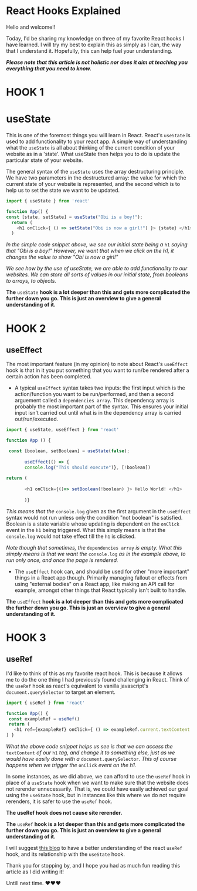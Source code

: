 # React Hooks Explained

Hello and welcome!!

Today, I'd be sharing my knowledge on three of my favorite React hooks I have learned. I will try my best to explain this as simply as I can, the way that I understand it. Hopefully, this can help fuel your understanding.

***Please note that this article is not holistic nor does it aim at teaching you everything that you need to know.***

# HOOK 1

# useState

This is one of the foremost things you will learn in React. React's `useState` is used to add functionality to your react app. A simple way of understanding what the `useState` is all about thinking of the current condition of your website as in a 'state'. What useState then helps you to do is update the particular state of your website.

The general syntax of the `useState` uses the array destructuring principle. We have two parameters in the destructured array: the value for which the current state of your website is represented, and the second which is to help us to set the state we want to be updated.

```javascript
import { useState } from 'react'

function App() {
const [state, setState] = useState("Obi is a boy!");
  return (
    <h1 onClick={ () => setState("Obi is now a girl!") }> {state} </h1>
  )
```

*In the simple code snippet above, we see our initial state being a* `h1` *saying that "Obi is a boy!" However, we want that when we click on the h1, it changes the value to show "Obi is now a girl!"*

*We see how by the use of useState, we are able to add functionality to our websites. We can store all sorts of values in our initial state, from booleans to arrays, to objects.*

**The** `useState` **hook is a lot deeper than this and gets more complicated the further down you go. This is just an overview to give a general understanding of it.**

# HOOK 2

## useEffect

The most important feature (in my opinion) to note about React's `useEffect` hook is that in it you put something that you want to run/be rendered after a certain action has been completed.

* A typical `useEffect` syntax takes two inputs: the first input which is the action/function you want to be run/performed, and then a second arguement called a `dependencies array`. This dependency array is probably the most important part of the syntax. This ensures your initial input isn't carried out until what is in the dependency array is carried out/run/executed.
    

```javascript
import { useState, useEffect } from 'react'

function App () {

 const [boolean, setBoolean] = useState(false);
        
       useEffect(() => {
       console.log("This should execute")}, [!boolean])
        
return (
        
       <h1 onClick={()=> setBoolean(!boolean) }> Hello World! </h1>
        
       )}
```

*This means that the* `console.log` given as the first argument in the `useEffect` syntax would not run unless only the condition "not boolean" is satisfied. Boolean is a state variable whose updating is dependent on the `onClick` event in the `h1` being triggered. What this simply means is that the `console.log` would not take effect till the `h1` is clicked.

*Note though that sometimes, the* `dependencies array` *is empty. What this simply means is that we want the* `console.log` *as in the example above, to run only once, and once the page is rendered.*

* The `useEffect` hook can, and should be used for other "more important" things in a React app though. Primarily managing fallout or effects from using "external bodies" on a React app, like making an API call for example, amongst other things that React typically isn't built to handle.
    

**The** `useEffect` **hook is a lot deeper than this and gets more complicated the further down you go. This is just an overview to give a general understanding of it.**

# HOOK 3

## useRef

I'd like to think of this as my favorite react hook. This is because it allows me to do the one thing I had previously found challenging in React. Think of the `useRef` hook as react's equivalent to vanilla javascript's `document.querySelector` to target an element.

```javascript
import { useRef } from 'react'

function App() {
 const exampleRef = useRef()
 return ( 
   <h1 ref={exampleRef} onClick={ () => exampleRef.current.textContent = "It is evening now!" }> Hello! Morning! </h1>
) }
```

*What the above code snippet helps us see is that we can access the* `textContent` *of our* `h1` *tag, and change it to something else, just as we would have easily done with a* `document.querySelector`*. This of course happens when we trigger the* `onClick` *event on the h1.*

In some instances, as we did above, we can afford to use the `useRef` hook in place of a `useState` hook when we want to make sure that the website does not rerender unnecessarily. That is, we could have easily achieved our goal using the `useState` hook, but in instances like this where we do not require rerenders, it is safer to use the `useRef` hook.

**The useRef hook does not cause site rerender.**

**The** `useRef` **hook is a lot deeper than this and gets more complicated the further down you go. This is just an overview to give a general understanding of it.**

I will suggest [this blog](https://www.smashingmagazine.com/2020/11/react-useref-hook/) to have a better understanding of the react `useRef` hook, and its relationship with the `useState` hook.

Thank you for stopping by, and I hope you had as much fun reading this article as I did writing it!

Untill next time. ❤❤❤